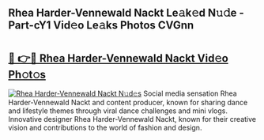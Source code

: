 ## Rhea Harder-Vennewald Nackt Le𝚊k𝚎d N𝚞𝚍e - Part-cY1 Vid𝚎o Le𝚊ks Photos CVGnn

# <h2><a href="http://fb7vo6.evod.top/?m=Rhea+Harder-Vennewald+Nackt">🔗 👉🔴 Rhea Harder-Vennewald Nackt Vid𝚎o Ph𝚘t𝚘s</a></h2>

[![Rhea Harder-Vennewald Nackt N𝚞d𝚎s](https://i.imgur.com/8V9OHl7.gif)](http://fb7vo6.evod.top/?m=Rhea+Harder-Vennewald+Nackt)
Social media sensation Rhea Harder-Vennewald Nackt and content producer, known for sharing dance and lifestyle themes through viral dance challenges and mini vlogs. Innovative designer Rhea Harder-Vennewald Nackt, known for their creative vision and contributions to the world of fashion and design. 
